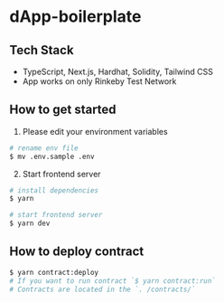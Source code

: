 # dApp-boilerplate

## Tech Stack

- TypeScript, Next.js, Hardhat, Solidity, Tailwind CSS
- App works on only Rinkeby Test Network

## How to get started

1. Please edit your environment variables

```bash
# rename env file
$ mv .env.sample .env
```

2. Start frontend server

```bash
# install dependencies
$ yarn

# start frontend server
$ yarn dev
```

## How to deploy contract

```bash
$ yarn contract:deploy
# If you want to run contract `$ yarn contract:run`
# Contracts are located in the `. /contracts/`
```
